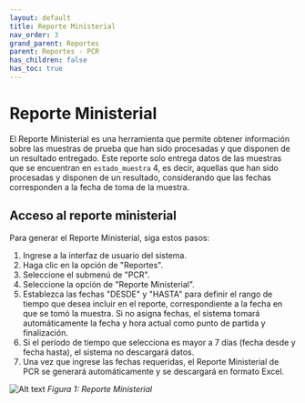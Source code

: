 ```yaml
---
layout: default
title: Reporte Ministerial
nav_order: 3
grand_parent: Reportes
parent: Reportes - PCR
has_children: false
has_toc: true
---
```


# Reporte Ministerial

El Reporte Ministerial es una herramienta que permite obtener información sobre las muestras de prueba que han sido procesadas y que disponen de un resultado entregado. Este reporte solo entrega datos de las muestras que se encuentran en `estado_muestra` 4, es decir, aquellas que han sido procesadas y disponen de un resultado, considerando que las fechas corresponden a la fecha de toma de la muestra.

## Acceso al reporte ministerial

Para generar el Reporte Ministerial, siga estos pasos:

1. Ingrese a la interfaz de usuario del sistema.
2. Haga clic en la opción de "Reportes".
3. Seleccione el submenú de "PCR".
4. Seleccione la opción de "Reporte Ministerial".
5. Establezca las fechas "DESDE" y "HASTA" para definir el rango de tiempo que desea incluir en el reporte, correspondiente a la fecha en que se tomó la muestra. Si no asigna fechas, el sistema tomará automáticamente la fecha y hora actual como punto de partida y finalización.
6. Si el período de tiempo que selecciona es mayor a 7 días (fecha desde y fecha hasta), el sistema no descargará datos.
7. Una vez que ingrese las fechas requeridas, el Reporte Ministerial de PCR se generará automáticamente y se descargará en formato Excel.

![Alt text](img/Reporte-Ministerial.jpg)
_Figura 1: Reporte Ministerial_
